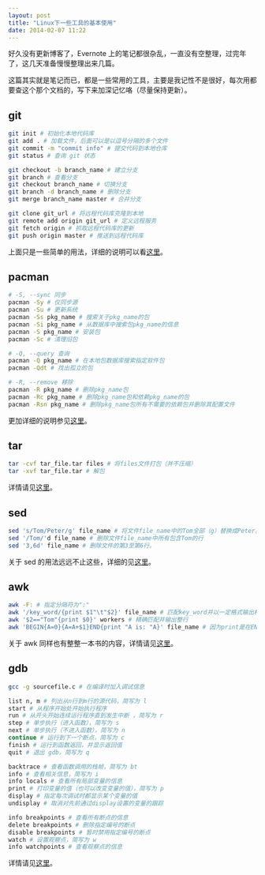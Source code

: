 ```yaml
---
layout: post
title: "Linux下一些工具的基本使用"
date: 2014-02-07 11:22
---
```

好久没有更新博客了，Evernote 上的笔记都很杂乱，一直没有空整理，过完年了，这几天准备慢慢整理出来几篇。

这篇其实就是笔记而已，都是一些常用的工具，主要是我记性不是很好，每次用都要查这个那个文档的，写下来加深记忆咯（尽量保持更新）。

## git

```sh
git init # 初始化本地代码库
git add . # 加载文件，后面可以是以逗号分隔的多个文件
git commit -m "commit info" # 提交代码到本地仓库
git status # 查询 git 状态

git checkout -b branch_name # 建立分支
git branch # 查看分支
git checkout branch_name # 切换分支
git branch -d branch_name # 删除分支
git merge branch_name master # 合并分支

git clone git_url # 将远程代码库克隆到本地
git remote add origin git_url # 定义远程服务
git fetch origin # 抓取远程代码库的更新
git push origin master # 推送到远程代码库
```

上面只是一些简单的用法，详细的说明可以看[这里](http://git-scm.com)。

## pacman
```sh
# -S, --sync 同步
pacman -Sy # 仅同步源
pacman -Su # 更新系统
pacman -Ss pkg_name # 搜索关于pkg_name的包
pacman -Si pkg_name # 从数据库中搜索包pkg_name的信息
pacman -S pkg_name # 安装包
pacman -Sc # 清理旧包

# -Q, --query 查询
pacman -Q pkg_name # 在本地包数据库搜索指定软件包
pacman -Qdt # 找出孤立的包

# -R, --remove 移除
pacman -R pkg_name # 删除pkg_name包
pacman -Rc pkg_name # 删除pkg_name包和依赖pkg_name的包
pacman -Rsn pkg_name # 删除pkg_name包所有不需要的依赖包并删除其配置文件
```

更加详细的说明参见[这里](https://www.archlinux.org/pacman/pacman.8.html)。

## tar
```sh
tar -cvf tar_file.tar files # 将files文件打包（并不压缩）
tar -xvf tar_file.tar # 解包
```

详情请见[这里](http://www.gnu.org/software/tar/manual/tar.html)。

## sed
```sh
sed 's/Tom/Peter/g' file_name # 将文件file_name中的Tom全部（g）替换成Peter。
sed '/Tom/'d file_name # 删除文件file_name中所有包含Tom的行
sed '3,6d' file_name # 删除文件的第3至第6行。
```
关于 sed 的用法远远不止这些，详细的见[这里](http://www.gnu.org/software/sed/manual/sed.html)。

## awk
```sh
awk -F: # 指定分隔符为":"
awk '/key_word/{print $1"\t"$2}' file_name # 匹配key_word并以一定格式输出相关内容
awk '$2=="Tom"{print $0}' workers # 精确匹配并输出整行
awk 'BEGIN{A=0}{A=A+$1}END{print "A is: "A}' file_name # 因为print是在END之后执行的，所以输出仅有一次
```

关于 awk 同样也有整整一本书的内容，详情请见[这里](http://www.gnu.org/software/gawk/manual/gawk.html)。

## gdb
```sh
gcc -g sourcefile.c # 在编译时加入调试信息

list n, m # 列出从n行到m行的源代码，简写为 l
start # 从程序开始处开始执行程序
run # 从开头开始连续运行程序直到发生中断 ，简写为 r
step # 单步执行（进入函数），简写为 s
next # 单步执行（不进入函数），简写为 n
continue # 运行到下一个断点，简写为 c
finish # 运行到函数返回，并显示返回值
quit # 退出 gdb，简写为 q

backtrace # 查看函数调用的栈帧，简写为 bt
info # 查看相关信息，简写为 i
info locals # 查看所有局部变量的信息
print # 打印变量的值（也可以改变变量的值），简写为 p
display # 指定每次调试时都显示某个变量的值
undisplay # 取消对先前通过display设置的变量的跟踪

info breakpoints # 查看所有断点的信息
delete breakpoints # 删除指定编号的断点
disable breakpoints # 暂时禁用指定编号的断点
watch # 设置观察点，简写为 w
info watchpoints # 查看观察点的信息
```

详情请见[这里](http://www.gnu.org/software/gdb/documentation/)。
